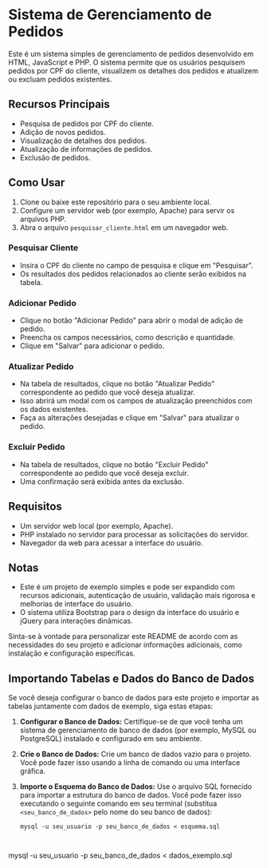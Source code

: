 # Sistema de Gerenciamento de Pedidos

Este é um sistema simples de gerenciamento de pedidos desenvolvido em HTML, JavaScript e PHP. O sistema permite que os usuários pesquisem pedidos por CPF do cliente, visualizem os detalhes dos pedidos e atualizem ou excluam pedidos existentes.

## Recursos Principais

- Pesquisa de pedidos por CPF do cliente.
- Adição de novos pedidos.
- Visualização de detalhes dos pedidos.
- Atualização de informações de pedidos.
- Exclusão de pedidos.

## Como Usar

1. Clone ou baixe este repositório para o seu ambiente local.
2. Configure um servidor web (por exemplo, Apache) para servir os arquivos PHP.
3. Abra o arquivo `pesquisar_cliente.html` em um navegador web.

### Pesquisar Cliente

- Insira o CPF do cliente no campo de pesquisa e clique em "Pesquisar".
- Os resultados dos pedidos relacionados ao cliente serão exibidos na tabela.

### Adicionar Pedido

- Clique no botão "Adicionar Pedido" para abrir o modal de adição de pedido.
- Preencha os campos necessários, como descrição e quantidade.
- Clique em "Salvar" para adicionar o pedido.

### Atualizar Pedido

- Na tabela de resultados, clique no botão "Atualizar Pedido" correspondente ao pedido que você deseja atualizar.
- Isso abrirá um modal com os campos de atualização preenchidos com os dados existentes.
- Faça as alterações desejadas e clique em "Salvar" para atualizar o pedido.

### Excluir Pedido

- Na tabela de resultados, clique no botão "Excluir Pedido" correspondente ao pedido que você deseja excluir.
- Uma confirmação será exibida antes da exclusão.

## Requisitos

- Um servidor web local (por exemplo, Apache).
- PHP instalado no servidor para processar as solicitações do servidor.
- Navegador da web para acessar a interface do usuário.

## Notas

- Este é um projeto de exemplo simples e pode ser expandido com recursos adicionais, autenticação de usuário, validação mais rigorosa e melhorias de interface do usuário.
- O sistema utiliza Bootstrap para o design da interface do usuário e jQuery para interações dinâmicas.

Sinta-se à vontade para personalizar este README de acordo com as necessidades do seu projeto e adicionar informações adicionais, como instalação e configuração específicas.


## Importando Tabelas e Dados do Banco de Dados

Se você deseja configurar o banco de dados para este projeto e importar as tabelas juntamente com dados de exemplo, siga estas etapas:

1. **Configurar o Banco de Dados:** Certifique-se de que você tenha um sistema de gerenciamento de banco de dados (por exemplo, MySQL ou PostgreSQL) instalado e configurado em seu ambiente.

2. **Crie o Banco de Dados:** Crie um banco de dados vazio para o projeto. Você pode fazer isso usando a linha de comando ou uma interface gráfica.

3. **Importe o Esquema do Banco de Dados:** Use o arquivo SQL fornecido para importar a estrutura do banco de dados. Você pode fazer isso executando o seguinte comando em seu terminal (substitua `<seu_banco_de_dados>` pelo nome do seu banco de dados):

   ```shell
   mysql -u seu_usuario -p seu_banco_de_dados < esquema.sql



mysql -u seu_usuario -p seu_banco_de_dados < dados_exemplo.sql
